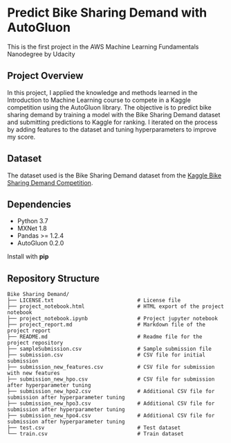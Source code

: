 # Predict Bike Sharing Demand with AutoGluon

This is the first project in the AWS Machine Learning Fundamentals Nanodegree by Udacity

## Project Overview
In this project, I applied the knowledge and methods learned in the Introduction to Machine Learning course to compete in a Kaggle competition using the AutoGluon library. The objective is to predict bike sharing demand by training a model with the Bike Sharing Demand dataset and submitting predictions to Kaggle for ranking. I iterated on the process by adding features to the dataset and tuning hyperparameters to improve my score. 

## Dataset

The dataset used is the Bike Sharing Demand dataset from the [Kaggle Bike Sharing Demand Competition](https://www.kaggle.com/c/bike-sharing-demand/overview). 

## Dependencies
- Python 3.7
- MXNet 1.8
- Pandas >= 1.2.4
- AutoGluon 0.2.0

Install with **pip**


## Repository Structure
```
Bike Sharing Demand/
├── LICENSE.txt                           # License file
├── project_notebook.html                 # HTML export of the project notebook
├── project_notebook.ipynb                # Project jupyter notebook
├── project_report.md                     # Markdown file of the project report
├── README.md                             # Readme file for the project repository
├── sampleSubmission.csv                  # Sample submission file
├── submission.csv                        # CSV file for initial submission
├── submission_new_features.csv           # CSV file for submission with new features
├── submission_new_hpo.csv                # CSV file for submission after hyperparameter tuning
├── submission_new_hpo2.csv               # Additional CSV file for submission after hyperparameter tuning
├── submission_new_hpo3.csv               # Additional CSV file for submission after hyperparameter tuning
├── submission_new_hpo4.csv               # Additional CSV file for submission after hyperparameter tuning
├── test.csv                              # Test dataset
└── train.csv                             # Train dataset
```
